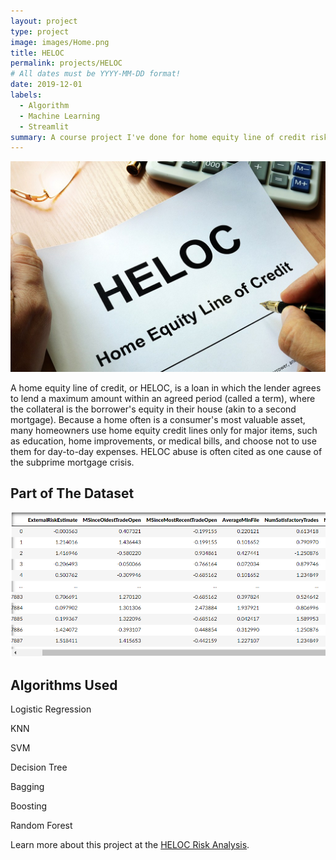 ```yaml
---
layout: project
type: project
image: images/Home.png
title: HELOC
permalink: projects/HELOC
# All dates must be YYYY-MM-DD format!
date: 2019-12-01
labels:
  - Algorithm
  - Machine Learning
  - Streamlit
summary: A course project I've done for home equity line of credit risk analysis.
---
```


<img class="ui medium right floated rounded image" src="../images/HELOC.jpg">

A home equity line of credit, or HELOC, is a loan in which the lender agrees to lend a maximum amount within an agreed period (called a term), where the collateral is the borrower's equity in their house (akin to a second mortgage). Because a home often is a consumer's most valuable asset, many homeowners use home equity credit lines only for major items, such as education, home improvements, or medical bills, and choose not to use them for day-to-day expenses. HELOC abuse is often cited as one cause of the subprime mortgage crisis.

## Part of The Dataset

<img class="Dataset" src="/images/HELOC Dataset.png">

## Algorithms Used
Logistic Regression

KNN

SVM

Decision Tree
  
Bagging

Boosting

Random Forest

Learn more about this project at the [HELOC Risk Analysis](https://github.com/Ze-Long/HELOC_Risk_Analysis).


